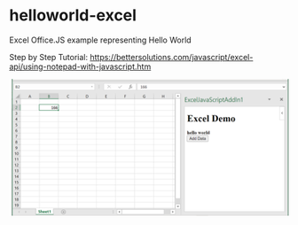 # helloworld-excel
Excel Office.JS example representing Hello World

Step by Step Tutorial:
https://bettersolutions.com/javascript/excel-api/using-notepad-with-javascript.htm

<img src="screenshot.png"> 
